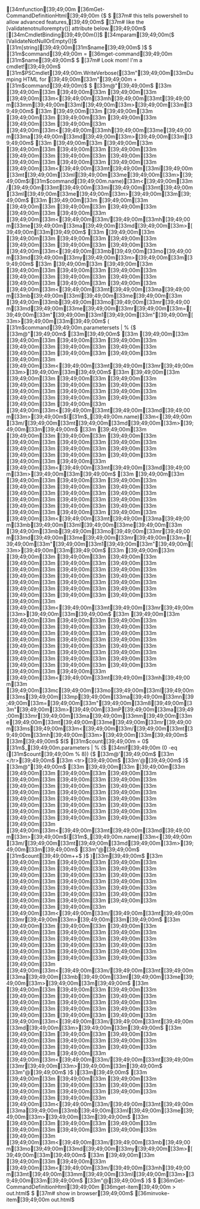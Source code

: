 [34mfunction[39;49;00m [36mGet-CommandDefinitionHtml[39;49;00m {$
$
    [37m# this tells powershell to allow advanced features,[39;49;00m$
    [37m# like the [validatenotnullorempty()] attribute below.[39;49;00m$
    [[34mCmdletBinding[39;49;00m()]$
    [34mparam[39;49;00m($
        [ValidateNotNullOrEmpty()]$
        [31m[string][39;49;00m[31m$name[39;49;00m$
    )$
$
    [31m$command[39;49;00m = [36mget-command[39;49;00m [31m$name[39;49;00m$
$
    [37m# Look mom! I'm a cmdlet![39;49;00m$
    [31m$PSCmdlet[39;49;00m.WriteVerbose([33m"[39;49;00m[33mDumping HTML for [39;49;00m[33m"[39;49;00m + [31m$command[39;49;00m)$
$
[33m@"[39;49;00m$
[33m [39;49;00m[33m [39;49;00m[33m [39;49;00m[33m [39;49;00m[33m<[39;49;00m[33mh[39;49;00m[33mt[39;49;00m[33mm[39;49;00m[33ml[39;49;00m[33m>[39;49;00m[33m[39;49;00m$
[33m [39;49;00m[33m [39;49;00m[33m [39;49;00m[33m [39;49;00m[33m [39;49;00m[33m [39;49;00m[33m [39;49;00m[33m [39;49;00m[33m<[39;49;00m[33mh[39;49;00m[33me[39;49;00m[33ma[39;49;00m[33md[39;49;00m[33m>[39;49;00m[33m[39;49;00m$
[33m [39;49;00m[33m [39;49;00m[33m [39;49;00m[33m [39;49;00m[33m [39;49;00m[33m [39;49;00m[33m [39;49;00m[33m [39;49;00m[33m [39;49;00m[33m [39;49;00m[33m [39;49;00m[33m [39;49;00m[33m<[39;49;00m[33mt[39;49;00m[33mi[39;49;00m[33mt[39;49;00m[33ml[39;49;00m[33me[39;49;00m[33m>[39;49;00m$([31m$command[39;49;00m.name)[33m<[39;49;00m[33m/[39;49;00m[33mt[39;49;00m[33mi[39;49;00m[33mt[39;49;00m[33ml[39;49;00m[33me[39;49;00m[33m>[39;49;00m[33m[39;49;00m$
[33m [39;49;00m[33m [39;49;00m[33m [39;49;00m[33m [39;49;00m[33m [39;49;00m[33m [39;49;00m[33m [39;49;00m[33m [39;49;00m[33m<[39;49;00m[33m/[39;49;00m[33mh[39;49;00m[33me[39;49;00m[33ma[39;49;00m[33md[39;49;00m[33m>[39;49;00m[33m[39;49;00m$
[33m [39;49;00m[33m [39;49;00m[33m [39;49;00m[33m [39;49;00m[33m [39;49;00m[33m [39;49;00m[33m [39;49;00m[33m [39;49;00m[33m<[39;49;00m[33mb[39;49;00m[33mo[39;49;00m[33md[39;49;00m[33my[39;49;00m[33m>[39;49;00m[33m[39;49;00m$
[33m [39;49;00m[33m [39;49;00m[33m [39;49;00m[33m [39;49;00m[33m [39;49;00m[33m [39;49;00m[33m [39;49;00m[33m [39;49;00m[33m [39;49;00m[33m [39;49;00m[33m [39;49;00m[33m [39;49;00m[33m<[39;49;00m[33mt[39;49;00m[33ma[39;49;00m[33mb[39;49;00m[33ml[39;49;00m[33me[39;49;00m[33m [39;49;00m[33mb[39;49;00m[33mo[39;49;00m[33mr[39;49;00m[33md[39;49;00m[33me[39;49;00m[33mr[39;49;00m[33m=[39;49;00m[33m"[39;49;00m[33m1[39;49;00m[33m"[39;49;00m[33m>[39;49;00m[33m[39;49;00m$
$($
    [31m$command[39;49;00m.parametersets | % {$
[33m@"[39;49;00m$
[33m[39;49;00m$
[33m [39;49;00m[33m [39;49;00m[33m [39;49;00m[33m [39;49;00m[33m [39;49;00m[33m [39;49;00m[33m [39;49;00m[33m [39;49;00m[33m [39;49;00m[33m [39;49;00m[33m [39;49;00m[33m [39;49;00m[33m<[39;49;00m[33mt[39;49;00m[33mr[39;49;00m[33m>[39;49;00m[33m[39;49;00m$
[33m [39;49;00m[33m [39;49;00m[33m [39;49;00m[33m [39;49;00m[33m [39;49;00m[33m [39;49;00m[33m [39;49;00m[33m [39;49;00m[33m [39;49;00m[33m [39;49;00m[33m [39;49;00m[33m [39;49;00m[33m [39;49;00m[33m [39;49;00m[33m [39;49;00m[33m [39;49;00m[33m<[39;49;00m[33mt[39;49;00m[33md[39;49;00m[33m>[39;49;00m$([31m$_[39;49;00m.name)[33m<[39;49;00m[33m/[39;49;00m[33mt[39;49;00m[33md[39;49;00m[33m>[39;49;00m[33m[39;49;00m$
[33m [39;49;00m[33m [39;49;00m[33m [39;49;00m[33m [39;49;00m[33m [39;49;00m[33m [39;49;00m[33m [39;49;00m[33m [39;49;00m[33m [39;49;00m[33m [39;49;00m[33m [39;49;00m[33m [39;49;00m[33m [39;49;00m[33m [39;49;00m[33m [39;49;00m[33m [39;49;00m[33m<[39;49;00m[33mt[39;49;00m[33md[39;49;00m[33m>[39;49;00m[33m[39;49;00m$
[33m [39;49;00m[33m [39;49;00m[33m [39;49;00m[33m [39;49;00m[33m [39;49;00m[33m [39;49;00m[33m [39;49;00m[33m [39;49;00m[33m [39;49;00m[33m [39;49;00m[33m [39;49;00m[33m [39;49;00m[33m [39;49;00m[33m [39;49;00m[33m [39;49;00m[33m [39;49;00m[33m [39;49;00m[33m [39;49;00m[33m [39;49;00m[33m [39;49;00m[33m<[39;49;00m[33mt[39;49;00m[33ma[39;49;00m[33mb[39;49;00m[33ml[39;49;00m[33me[39;49;00m[33m [39;49;00m[33mb[39;49;00m[33mo[39;49;00m[33mr[39;49;00m[33md[39;49;00m[33me[39;49;00m[33mr[39;49;00m[33m=[39;49;00m[33m"[39;49;00m[33m1[39;49;00m[33m"[39;49;00m[33m>[39;49;00m[33m[39;49;00m$
[33m [39;49;00m[33m [39;49;00m[33m [39;49;00m[33m [39;49;00m[33m [39;49;00m[33m [39;49;00m[33m [39;49;00m[33m [39;49;00m[33m [39;49;00m[33m [39;49;00m[33m [39;49;00m[33m [39;49;00m[33m [39;49;00m[33m [39;49;00m[33m [39;49;00m[33m [39;49;00m[33m [39;49;00m[33m [39;49;00m[33m [39;49;00m[33m [39;49;00m[33m [39;49;00m[33m [39;49;00m[33m [39;49;00m[33m [39;49;00m[33m<[39;49;00m[33mt[39;49;00m[33mr[39;49;00m[33m>[39;49;00m[33m[39;49;00m$
[33m [39;49;00m[33m [39;49;00m[33m [39;49;00m[33m [39;49;00m[33m [39;49;00m[33m [39;49;00m[33m [39;49;00m[33m [39;49;00m[33m [39;49;00m[33m [39;49;00m[33m [39;49;00m[33m [39;49;00m[33m [39;49;00m[33m [39;49;00m[33m [39;49;00m[33m [39;49;00m[33m [39;49;00m[33m [39;49;00m[33m [39;49;00m[33m [39;49;00m[33m [39;49;00m[33m [39;49;00m[33m [39;49;00m[33m [39;49;00m[33m [39;49;00m[33m [39;49;00m[33m [39;49;00m[33m [39;49;00m[33m<[39;49;00m[33mt[39;49;00m[33mh[39;49;00m[33m [39;49;00m[33mc[39;49;00m[33mo[39;49;00m[33ml[39;49;00m[33ms[39;49;00m[33mp[39;49;00m[33ma[39;49;00m[33mn[39;49;00m[33m=[39;49;00m[33m"[39;49;00m[33m8[39;49;00m[33m"[39;49;00m[33m>[39;49;00m[33mP[39;49;00m[33ma[39;49;00m[33mr[39;49;00m[33ma[39;49;00m[33mm[39;49;00m[33me[39;49;00m[33mt[39;49;00m[33me[39;49;00m[33mr[39;49;00m[33ms[39;49;00m[33m<[39;49;00m[33m/[39;49;00m[33mt[39;49;00m[33mh[39;49;00m[33m>[39;49;00m[33m[39;49;00m$
[33m[39;49;00m$
$($
        [31m$count[39;49;00m = 0$
        [31m$_[39;49;00m.parameters | % {$
            [34mif[39;49;00m (0 -eq ([31m$count[39;49;00m % 8)) {$
[33m@'[39;49;00m$
[33m                        </tr>[39;49;00m$
[33m                        <tr>[39;49;00m$
[33m'@[39;49;00m$
            }$
[33m@"[39;49;00m$
[33m [39;49;00m[33m [39;49;00m[33m [39;49;00m[33m [39;49;00m[33m [39;49;00m[33m [39;49;00m[33m [39;49;00m[33m [39;49;00m[33m [39;49;00m[33m [39;49;00m[33m [39;49;00m[33m [39;49;00m[33m [39;49;00m[33m [39;49;00m[33m [39;49;00m[33m [39;49;00m[33m [39;49;00m[33m [39;49;00m[33m [39;49;00m[33m [39;49;00m[33m [39;49;00m[33m [39;49;00m[33m [39;49;00m[33m [39;49;00m[33m [39;49;00m[33m [39;49;00m[33m [39;49;00m[33m [39;49;00m[33m<[39;49;00m[33mt[39;49;00m[33md[39;49;00m[33m>[39;49;00m$([31m$_[39;49;00m.name)[33m<[39;49;00m[33m/[39;49;00m[33mt[39;49;00m[33md[39;49;00m[33m>[39;49;00m[33m[39;49;00m$
[33m"@[39;49;00m$
            [31m$count[39;49;00m++$
    }$
)[33m[39;49;00m$
[33m [39;49;00m[33m [39;49;00m[33m [39;49;00m[33m [39;49;00m[33m [39;49;00m[33m [39;49;00m[33m [39;49;00m[33m [39;49;00m[33m [39;49;00m[33m [39;49;00m[33m [39;49;00m[33m [39;49;00m[33m [39;49;00m[33m [39;49;00m[33m [39;49;00m[33m [39;49;00m[33m [39;49;00m[33m [39;49;00m[33m [39;49;00m[33m [39;49;00m[33m [39;49;00m[33m [39;49;00m[33m [39;49;00m[33m [39;49;00m[33m<[39;49;00m[33m/[39;49;00m[33mt[39;49;00m[33mr[39;49;00m[33m>[39;49;00m[33m[39;49;00m$
[33m [39;49;00m[33m [39;49;00m[33m [39;49;00m[33m [39;49;00m[33m [39;49;00m[33m [39;49;00m[33m [39;49;00m[33m [39;49;00m[33m [39;49;00m[33m [39;49;00m[33m [39;49;00m[33m [39;49;00m[33m [39;49;00m[33m [39;49;00m[33m [39;49;00m[33m [39;49;00m[33m [39;49;00m[33m [39;49;00m[33m [39;49;00m[33m [39;49;00m[33m<[39;49;00m[33m/[39;49;00m[33mt[39;49;00m[33ma[39;49;00m[33mb[39;49;00m[33ml[39;49;00m[33me[39;49;00m[33m>[39;49;00m[33m[39;49;00m$
[33m [39;49;00m[33m [39;49;00m[33m [39;49;00m[33m [39;49;00m[33m [39;49;00m[33m [39;49;00m[33m [39;49;00m[33m [39;49;00m[33m [39;49;00m[33m [39;49;00m[33m [39;49;00m[33m [39;49;00m[33m [39;49;00m[33m [39;49;00m[33m [39;49;00m[33m [39;49;00m[33m<[39;49;00m[33m/[39;49;00m[33mt[39;49;00m[33md[39;49;00m[33m>[39;49;00m[33m[39;49;00m$
[33m [39;49;00m[33m [39;49;00m[33m [39;49;00m[33m [39;49;00m[33m [39;49;00m[33m [39;49;00m[33m [39;49;00m[33m [39;49;00m[33m [39;49;00m[33m [39;49;00m[33m [39;49;00m[33m [39;49;00m[33m<[39;49;00m[33m/[39;49;00m[33mt[39;49;00m[33mr[39;49;00m[33m>[39;49;00m[33m[39;49;00m$
[33m"@[39;49;00m$
    }$
)[33m[39;49;00m$
[33m [39;49;00m[33m [39;49;00m[33m [39;49;00m[33m [39;49;00m[33m [39;49;00m[33m [39;49;00m[33m [39;49;00m[33m [39;49;00m[33m [39;49;00m[33m [39;49;00m[33m [39;49;00m[33m [39;49;00m[33m<[39;49;00m[33m/[39;49;00m[33mt[39;49;00m[33ma[39;49;00m[33mb[39;49;00m[33ml[39;49;00m[33me[39;49;00m[33m>[39;49;00m[33m[39;49;00m$
[33m [39;49;00m[33m [39;49;00m[33m [39;49;00m[33m [39;49;00m[33m [39;49;00m[33m [39;49;00m[33m [39;49;00m[33m [39;49;00m[33m<[39;49;00m[33m/[39;49;00m[33mb[39;49;00m[33mo[39;49;00m[33md[39;49;00m[33my[39;49;00m[33m>[39;49;00m[33m[39;49;00m$
[33m [39;49;00m[33m [39;49;00m[33m [39;49;00m[33m [39;49;00m[33m<[39;49;00m[33m/[39;49;00m[33mh[39;49;00m[33mt[39;49;00m[33mm[39;49;00m[33ml[39;49;00m[33m>[39;49;00m[33m[39;49;00m$
[33m"@[39;49;00m$
}$
$
[36mGet-CommandDefinitionHtml[39;49;00m [36mget-item[39;49;00m > out.html$
$
[37m# show in browser[39;49;00m$
[36minvoke-item[39;49;00m out.html$
